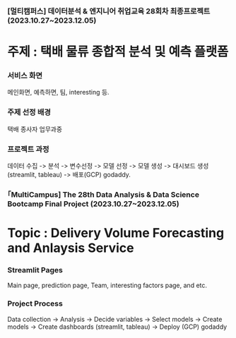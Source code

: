 ### [멀티캠퍼스] 데이터분석 & 엔지니어 취업교육 28회차 최종프로젝트 (2023.10.27~2023.12.05)

# 주제 : 택배 물류 종합적 분석 및 예측 플랫폼

### 서비스 화면
메인화면, 예측하면, 팀, interesting 등.

### 주제 선정 배경
택배 종사자 업무과중

### 프로젝트 과정
데이터 수집 -> 분석 -> 변수선정 -> 모델 선정 -> 모델 생성 -> 대시보드 생성 (streamlit, tableau) -> 배포(GCP) godaddy.


### ｢MultiCampus] The 28th Data Analysis & Data Science Bootcamp Final Project (2023.10.27~2023.12.05)

# Topic : Delivery Volume Forecasting and Anlaysis Service

### Streamlit Pages 
Main page, prediction page, Team, interesting factors page, and etc.

### Project Process 
Data collection -> Analysis -> Decide variables -> Select models -> Create models -> Create dashboards (streamlit, tableau) -> Deploy (GCP) godaddy


